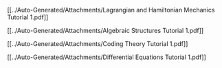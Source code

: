 [[../Auto-Generated/Attachments/Lagrangian and Hamiltonian Mechanics Tutorial 1.pdf]]

[[../Auto-Generated/Attachments/Algebraic Structures Tutorial 1.pdf]]

[[../Auto-Generated/Attachments/Coding Theory Tutorial 1.pdf]]

[[../Auto-Generated/Attachments/Differential Equations Tutorial 1.pdf]]

